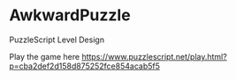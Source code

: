 # AwkwardPuzzle
PuzzleScript Level Design

Play the game here
https://www.puzzlescript.net/play.html?p=cba2def2d158d875252fce854acab5f5
